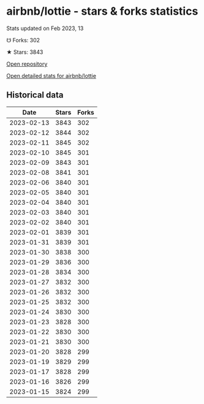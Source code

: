 # airbnb/lottie - stars & forks statistics

Stats updated on Feb 2023, 13

☋ Forks: 302

★ Stars: 3843

[Open repository](https://github.com/airbnb/lottie)

[Open detailed stats for airbnb/lottie](https://reviewgithub.com/rep/airbnb/lottie)

## Historical data
| Date | Stars | Forks |
|------|-------|-------|
| 2023-02-13 | 3843 | 302 | 
| 2023-02-12 | 3844 | 302 | 
| 2023-02-11 | 3845 | 302 | 
| 2023-02-10 | 3845 | 301 | 
| 2023-02-09 | 3843 | 301 | 
| 2023-02-08 | 3841 | 301 | 
| 2023-02-06 | 3840 | 301 | 
| 2023-02-05 | 3840 | 301 | 
| 2023-02-04 | 3840 | 301 | 
| 2023-02-03 | 3840 | 301 | 
| 2023-02-02 | 3840 | 301 | 
| 2023-02-01 | 3839 | 301 | 
| 2023-01-31 | 3839 | 301 | 
| 2023-01-30 | 3838 | 300 | 
| 2023-01-29 | 3836 | 300 | 
| 2023-01-28 | 3834 | 300 | 
| 2023-01-27 | 3832 | 300 | 
| 2023-01-26 | 3832 | 300 | 
| 2023-01-25 | 3832 | 300 | 
| 2023-01-24 | 3830 | 300 | 
| 2023-01-23 | 3828 | 300 | 
| 2023-01-22 | 3830 | 300 | 
| 2023-01-21 | 3830 | 300 | 
| 2023-01-20 | 3828 | 299 | 
| 2023-01-19 | 3829 | 299 | 
| 2023-01-17 | 3828 | 299 | 
| 2023-01-16 | 3826 | 299 | 
| 2023-01-15 | 3824 | 299 | 

